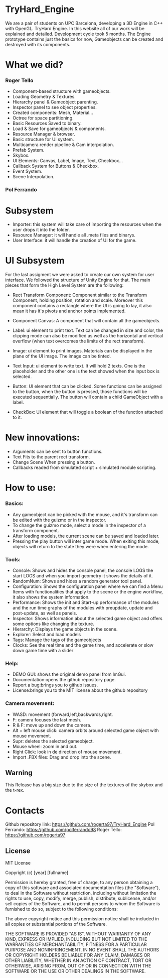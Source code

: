 # TryHard_Engine

We are a pair of students on UPC Barcelona, developing a 3D Engine in C++ with OpenGL. TryHard Engine. In this website all of our work will be explained and detailed. Development cycle took 5 months. The Engine prototype contains just the basics for now, Gameobjects can be created and destroyed with its components.  

# What we did? 

### Roger Tello

- Component-based structure with gameobjects. 
- Loading Geometry & Textures. 
- Hierarchy panel & Gameobject parenting. 
- Inspector panel to see object properties. 
- Created components: Mesh, Material...
- Octree for space partitioning.
- Basic Resources Saved to binary.
- Load & Save for gameobjects & components. 
- Resource Manager & browser. 
- Basic structure for UI system. 
- Multicamera render pipeline & Cam interpolation.
- Prefab System.
- Skybox. 
- UI Elements: Canvas, Label, Image, Text, Checkbox...
- Callback System for Buttons & Checkbox. 
- Event System. 
- Scene Interpolation.

### Pol Ferrando

# Subsystem

 - Importer: this system will take care of importing the resources when the user drops it into the folder. 
 - Resource Manager: it will handle all .meta files and binarys. 
 - User Interface: it will handle the creation of UI for the game.

# UI Subsystem

For the last assigment we were asked to create our own system for user interface. We followed the structure of Unity Engine for that. The main pieces that form the High Level System are the following: 

  - Rect Transform Component: Component similar to the Transform Component, holding position, rotation and scale. Moreover this component contains a rectangle where the UI is going to lay, it also mean it has it's pivots and anchor points implemented. 
  
  - Component Canvas: A component that will contain all the gameobjects. 
  
  - Label: ui element to print text. Text can be changed in size and color, the clipping mode can also be modified as well as the horizontal and vertical overflow (when text overcomes the limits of the rect transform). 
  
  - Image: ui element to print images. Materials can be displayed in the plane of the UI image. The image can be tinted. 
  
  - Text Input: ui element to write text. It will hold 2 texts. One is the placeholder and the other one is the text showed when the input box is selected. 
  
  - Button: UI element that can be clicked. Some functions can be assigned to the button, when the button is pressed, those functions will be executed sequentially. The button will contain a child GameObject with a label.
  
  - CheckBox: UI element that will toggle a boolean of the function attached to it. 

# New innovations:

- Arguments can be sent to button functions. 
- Text Fits to the parent rect transform. 
- Change Scene When pressing a button. 
- Callbacks readed from simulated script + simulated module scripting. 

# How to use:

### Basics:

- Any gameobject can be picked with the mouse, and it's transform can be edited with the guizmo or in the inspector.
- To change the guizmo mode, select a mode in the inspector of a transform component.
- After loading models, the current scene can be saved and loaded later.
- Pressing the play button will inter game mode. When exiting this mode, objects will return to the state they were when entering the mode.

### Tools:

- Console: Shows and hides the console panel, the console LOGS the start LOGS and when you import geometry it shows the details of it.
- RandomNum: Shows and hides a random generator tool panel.
- Configuration: Shows the configuration panel where we can find a Menu Items with functionalities that apply to the scene or the engine workflow, it also shows the system information.
- Performance: Shows the init and  Start-up performance of the modules and the run time graphs of the modules with preupdate, update and post-update, as well as panels.
- Inspector: Shows information about the selected game object and offers some options like changing the texture.
- Hierarchy: Displays the game objects in the scene.
- Explorer: Select and load models
- Tags: Manage the tags of the gameobjects
- Clocks: See the real time and the game time, and accelerate or slow down game time with a slider

### Help:

- DEMO GUI: shows the original demo panel from ImGui.
- Documentation:opens the github repository page.  
- Report a bug:brings you to github issues.
- License:brings you to the MIT license about the github repository

### Camera movement:

- WASD: movement (forward,left,backwards,right.
- F: camera focuses the last mesh.
- R & F: move up and down the camera.
- Alt + left mouse click: camera orbits around selected game object with mouse movement.
- Supr: deletes the selected gameobject. 
- Mouse wheel: zoom in and out.
- Right Click: look in de direction of mouse movement.	
- Import .FBX files: Drag and drop into the scene.

## Warning

This Release has a big size due to the size of the textures of the skybox and the t-rex.

# Contacts

Github repository link: https://github.com/rogerta97/TryHard_Engine
Pol Ferrando: https://github.com/polferrando98
Roger Tello: https://github.com/rogerta97

## License

MIT License

Copyright (c) [year] [fullname]

Permission is hereby granted, free of charge, to any person obtaining a copy
of this software and associated documentation files (the "Software"), to deal
in the Software without restriction, including without limitation the rights
to use, copy, modify, merge, publish, distribute, sublicense, and/or sell
copies of the Software, and to permit persons to whom the Software is
furnished to do so, subject to the following conditions:

The above copyright notice and this permission notice shall be included in all
copies or substantial portions of the Software.

THE SOFTWARE IS PROVIDED "AS IS", WITHOUT WARRANTY OF ANY KIND, EXPRESS OR
IMPLIED, INCLUDING BUT NOT LIMITED TO THE WARRANTIES OF MERCHANTABILITY,
FITNESS FOR A PARTICULAR PURPOSE AND NONINFRINGEMENT. IN NO EVENT SHALL THE
AUTHORS OR COPYRIGHT HOLDERS BE LIABLE FOR ANY CLAIM, DAMAGES OR OTHER
LIABILITY, WHETHER IN AN ACTION OF CONTRACT, TORT OR OTHERWISE, ARISING FROM,
OUT OF OR IN CONNECTION WITH THE SOFTWARE OR THE USE OR OTHER DEALINGS IN THE
SOFTWARE.
